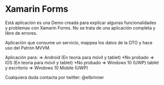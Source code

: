 # Xamarin Forms
Está aplicación es una Demo creada para explicar algunas funcionalidades y problemas con Xamarin Forms. No se trata de una aplicación completa y libre de errores.

Aplicación que consume un servicio, mappea los datos de la DTO y hace uso del Patrón MVVM.

Aplicación para:
=> Android (En teoria para móvil y tablet) *No probado
=> IOS (En teoria para móvil y tablet) *No probado
=> Windows 10 (UWP) tablet y escritorio
=> Windows 10 Mobile (UWP)

Cualquiera duda contacta por twitter: @elbrinner

